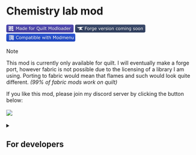 # Chemistry lab mod
<a href="https://quiltmc.org/"><img src="./.github/assets/badges/made-for-quilt.svg" height="21px"></a> <a href="https://forums.minecraftforge.net"><img src="./.github/assets/badges/forge-coming-soon.svg" height="21px"></a> <a href="https://modrinth.com/mod/modmenu"><img src="./.github/assets/badges/compatible-with-modmenu.svg" height="21px"></a>

> [!NOTE]
> This mod is currently only available for quilt. I will eventually make a forge port, however fabric is not possible due to the licensing of a library I am using. Porting to fabric would mean that flames and such would look quite different. *(99% of fabric mods work on quilt)*

If you like this mod, please join my discord server by clicking the button below:
<br><br>
[![](https://dcbadge.vercel.app/api/server/qQYfX3sTyj?style=flat)](https://discord.gg/qQYfX3sTyj)

<details>
  <summary><h2>For developers</h2></summary>
  If you would like to use items, blocks and other things in your own mod, you can add Chemistry lab as a gradle dependency using one of the following methods:

 ### Using Jitpack:
In your `build.gradle` file, make sure you have included the jitpack maven repository, similar as to the following:
```groovy
repositories {
  maven { url 'https://jitpack.io' }
}

dependencies {
  implementation 'com.github.cph101:Chemistry-lab-mod:v1.0.1-1.19.2'
  // 
}
```
</details>

